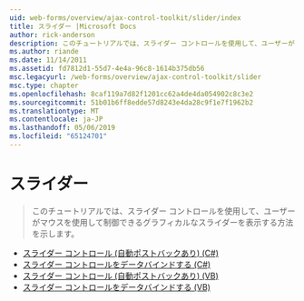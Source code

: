```yaml
---
uid: web-forms/overview/ajax-control-toolkit/slider/index
title: スライダー |Microsoft Docs
author: rick-anderson
description: このチュートリアルでは、スライダー コントロールを使用して、ユーザーがマウスを使用して制御できるグラフィカルなスライダーを表示する方法を示します。
ms.author: riande
ms.date: 11/14/2011
ms.assetid: fd7812d1-55d7-4e4a-96c8-1614b375db56
msc.legacyurl: /web-forms/overview/ajax-control-toolkit/slider
msc.type: chapter
ms.openlocfilehash: 8caf119a7d82f1201cc62a4de4da054902c8c3e2
ms.sourcegitcommit: 51b01b6ff8edde57d8243e4da28c9f1e7f1962b2
ms.translationtype: MT
ms.contentlocale: ja-JP
ms.lasthandoff: 05/06/2019
ms.locfileid: "65124701"
---
```

# <a name="slider"></a>スライダー

> このチュートリアルでは、スライダー コントロールを使用して、ユーザーがマウスを使用して制御できるグラフィカルなスライダーを表示する方法を示します。

- [スライダー コントロール (自動ポストバックあり) (C#)](using-the-slider-control-with-auto-postback-cs.md)
- [スライダー コントロールをデータバインドする (C#)](databinding-the-slider-control-cs.md)
- [スライダー コントロール (自動ポストバックあり) (VB)](using-the-slider-control-with-auto-postback-vb.md)
- [スライダー コントロールをデータバインドする (VB)](databinding-the-slider-control-vb.md)
